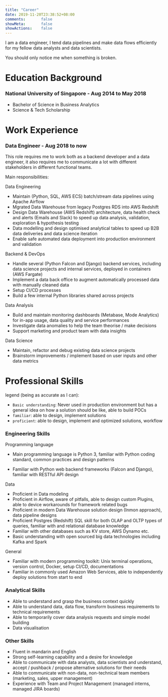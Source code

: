 ```yaml
---
title: "Career"
date: 2019-11-20T23:38:52+08:00
comments:       false
showMeta:       false
showActions:    false
---
```


I am a data engineer, I tend data pipelines and make data flows efficiently for my
fellow data analysts and data scientists.

You should only notice me when something is broken.

# Education Background

### National University of Singapore - Aug 2014 to May 2018 

- Bachelor of Science in Business Analytics
- Science & Tech Scholarship

# Work Experience

### Data Engineer - Aug 2018 to now

This role requires me to work both as a backend developer and a data engineer, 
it also requires me to communicate a lot with different stakeholders in 
different functional teams.

Main responsibilities:

Data Engineering

- Maintain (Python, SQL, AWS ECS) batch/stream data pipelines using Apache Airflow 
- Mgrated Data Warehouse from legacy Postgres RDS into AWS Redshift
- Design Data Warehouse (AWS Redshift) architecture, data health check and alerts (Emails and Slack) to speed up data analysis, validation, exploration & hypothesis testing
- Data modelling and design optimised analytical tables to speed up B2B data deliveries and data science iteration
- Enable safe automated data deployment into production environment and validation 

Backend & DevOps

- Handle several (Python Falcon and Django) backend services, including data science projects and internal services, deployed in containers (AWS Fargate)
- Implement a data back office to augment automatically processed data with manually cleaned data
- Setup CI/CD processes
- Build a few internal Python libraries shared across projects

Data Analysis

- Build and maintain monitoring dashboards (Metabase, Mode Analytics) for in-app usage, data quality and service performances
- Investigate data anomalies to help the team theorise  / make decisions
- Support marketing and product team with data insights

Data Science

- Maintain, refactor and debug existing data science projects
- Brainstorm improvements / implement based on user inputs and other data metrics


# Professional Skills

legend (being as accurate as I can):

- `Basic understanding`: Never used in production environment 
    but has a general idea on how a solution should be like, able to build POCs
- `familiar`: able to design, implement solutions
- `proficient`: able to design, implement and optimized solutions, workflow

### Engineering Skills

Programming language

- Main programming language is Python 3, 
    familiar with Python coding standard, common practices and design patterns
    
- Familiar with Python web backend frameworks 
    (Falcon and Django), familiar with RESTful API design

Data

- Proficient in Data modeling
- Proficient in Airflow, aware of pitfalls, able to design custom Plugins, able to device workarounds for framework related bugs
- Proficient in modern Data Warehouse solution design (Inmon approach), data pipeline designs
- Proficient Postgres (Redshift) SQL skill for both OLAP and OLTP types of queries, familiar with and relational database knowledge
- Familiar with other databases such as KV store, AWS Dynamo etc.
- Basic understanding with open sourced big data technologies including Kafka and Spark

General

- Familiar with modern programming toolkit: Unix terminal operations, version control, Docker, setup CI/CD, documentations
- Familiar in commonly used Amazon Web Services, able to independently deploy solutions from start to end


### Analytical Skills

- Able to understand and grasp the business context quickly
- Able to understand data, data flow, transform business requirements to technical requirements
- Able to temporarily cover data analysis requests and simple model building 
- Data visualisation

### Other Skills

- Fluent in mandarin and English
- Strong self-learning capability and a desire for knowledge
- Able to communicate with data analysts, data scientists and understand, accept / pushback / propose alternative solutions for their needs
- Able to communicate with non-data, non-technical team members (marketing, sales, upper management) 
- Experience with Team and Project Management (managed interns, managed JIRA boards)

